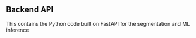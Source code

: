 ## Backend API

This contains the Python code built on FastAPI for the segmentation and ML inference
